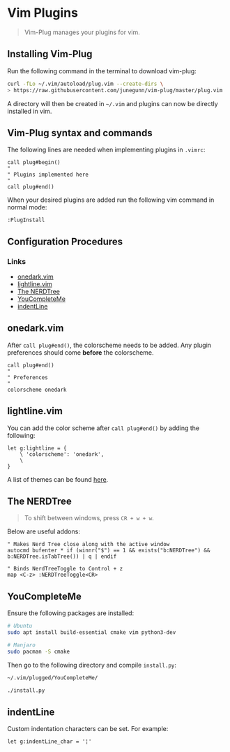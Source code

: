 # Vim Plugins

> Vim-Plug manages your plugins for vim.

## Installing Vim-Plug 

Run the following command in the terminal to download vim-plug:

```bash
curl -fLo ~/.vim/autoload/plug.vim --create-dirs \
> https://raw.githubusercontent.com/junegunn/vim-plug/master/plug.vim
```

A directory will then be created in `~/.vim` and plugins can now be directly installed in vim.

## Vim-Plug syntax and commands

The following lines are needed when implementing plugins in `.vimrc`:

```vim
call plug#begin()
"
" Plugins implemented here
"
call plug#end()
```

When your desired plugins are added run the following vim command in normal mode:

```vim
:PlugInstall
```

## Configuration Procedures

### Links
- [onedark.vim](https://github.com/joshdick/onedark.vim)
- [lightline.vim](https://github.com/itchyny/lightline.vim)
- [The NERDTree](https://github.com/preservim/nerdtree)
- [YouCompleteMe](https://github.com/ycm-core/YouCompleteMe)
- [indentLine](https://github.com/Yggdroot/indentLine)


## onedark.vim
After `call plug#end()`, the colorscheme needs to be added. Any plugin preferences should come **before** the colorscheme.

```vim
call plug#end()
"
" Preferences
"
colorscheme onedark
```

## lightline.vim

You can add the color scheme after `call plug#end()` by adding the following:

```vim
let g:lightline = {
    \ 'colorscheme': 'onedark',
    \
}
```

A list of themes can be found [here](https://github.com/itchyny/lightline.vim/blob/master/colorscheme.md).

## The NERDTree

> To shift between windows, press `CR + w + w`. 

Below are useful addons:

```vim
" Makes Nerd Tree close along with the active window
autocmd bufenter * if (winnr("$") == 1 && exists("b:NERDTree") && b:NERDTree.isTabTree()) | q | endif

" Binds NerdTreeToggle to Control + z
map <C-z> :NERDTreeToggle<CR>
```

## YouCompleteMe

Ensure the following packages are installed:

```bash
# Ubuntu
sudo apt install build-essential cmake vim python3-dev

# Manjaro
sudo pacman -S cmake
```

Then go to the following directory and compile `install.py`:

```bash
~/.vim/plugged/YouCompleteMe/

./install.py
```

## indentLine

Custom indentation characters can be set. For example:

```vim
let g:indentLine_char = '¦'
```